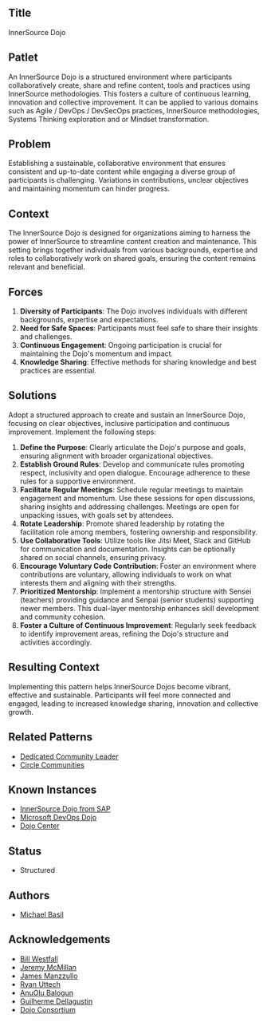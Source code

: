 ## Title

InnerSource Dojo

## Patlet

An InnerSource Dojo is a structured environment where participants collaboratively create, share and refine content, tools and practices using InnerSource methodologies.  This fosters a culture of continuous learning, innovation and collective improvement.  It can be applied to various domains such as Agile / DevOps / DevSecOps practices, InnerSource methodologies, Systems Thinking exploration and or Mindset transformation.

## Problem

Establishing a sustainable, collaborative environment that ensures consistent and up-to-date content while engaging a diverse group of participants is challenging.  Variations in contributions, unclear objectives and maintaining momentum can hinder progress.

## Context

The InnerSource Dojo is designed for organizations aiming to harness the power of InnerSource to streamline content creation and maintenance.  This setting brings together individuals from various backgrounds, expertise and roles to collaboratively work on shared goals, ensuring the content remains relevant and beneficial.

## Forces

1. **Diversity of Participants**: The Dojo involves individuals with different backgrounds, expertise and expectations.
1. **Need for Safe Spaces**: Participants must feel safe to share their insights and challenges.
1. **Continuous Engagement**: Ongoing participation is crucial for maintaining the Dojo's momentum and impact.
1. **Knowledge Sharing**: Effective methods for sharing knowledge and best practices are essential.

## Solutions

Adopt a structured approach to create and sustain an InnerSource Dojo, focusing on clear objectives, inclusive participation and continuous improvement.  Implement the following steps:

1. **Define the Purpose**: Clearly articulate the Dojo's purpose and goals, ensuring alignment with broader organizational objectives.
1. **Establish Ground Rules**: Develop and communicate rules promoting respect, inclusivity and open dialogue.  Encourage adherence to these rules for a supportive environment.
1. **Facilitate Regular Meetings**: Schedule regular meetings to maintain engagement and momentum.  Use these sessions for open discussions, sharing insights and addressing challenges.  Meetings are open for unpacking issues, with goals set by attendees.
1. **Rotate Leadership**: Promote shared leadership by rotating the facilitation role among members, fostering ownership and responsibility.
1. **Use Collaborative Tools**: Utilize tools like Jitsi Meet, Slack and GitHub for communication and documentation.  Insights can be optionally shared on social channels, ensuring privacy.
1. **Encourage Voluntary Code Contribution**: Foster an environment where contributions are voluntary, allowing individuals to work on what interests them and aligning with their strengths.
1. **Prioritized Mentorship**: Implement a mentorship structure with Sensei (teachers) providing guidance and Senpai (senior students) supporting newer members. This dual-layer mentorship enhances skill development and community cohesion.
1. **Foster a Culture of Continuous Improvement**: Regularly seek feedback to identify improvement areas, refining the Dojo's structure and activities accordingly.

## Resulting Context

Implementing this pattern helps InnerSource Dojos become vibrant, effective and sustainable.  Participants will feel more connected and engaged, leading to increased knowledge sharing, innovation and collective growth.

## Related Patterns

* [Dedicated Community Leader](https://patterns.innersourcecommons.org/p/dedicated-community-leader)
* [Circle Communities](https://patterns.innersourcecommons.org/p/circle-communities)

## Known Instances

* [InnerSource Dojo from SAP](https://www.youtube.com/watch?v=fXoVm5iTSCc)
* [Microsoft DevOps Dojo](https://innersourcecommons.org/stories/microsoft)
* [Dojo Center](https://dojo.center)


## Status

* Structured

## Authors

* [Michael Basil](https://www.linkedin.com/in/michaelrbasil)

## Acknowledgements

* [Bill Westfall](https://www.linkedin.com/in/bill-westfall-3268494)
* [Jeremy McMillan](https://www.linkedin.com/in/jeremymcm)
* [James Manzzullo](https://www.linkedin.com/in/jimmanzzullo)
* [Ryan Uttech](https://www.linkedin.com/in/ryanuttech)
* [AnuOlu Balogun](https://www.linkedin.com/in/anuolu)
* [Guilherme Dellagustin](https://www.linkedin.com/in/dellagustin)
* [Dojo Consortium](https://dojoconsortium.org)
